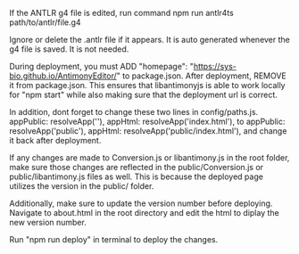 If the ANTLR g4 file is edited, run command
npm run antlr4ts path/to/antlr/file.g4

Ignore or delete the .antlr file if it appears. It is auto generated whenever the g4 file is saved. It is not needed.

During deployment, you must ADD
"homepage": "https://sys-bio.github.io/AntimonyEditor/"
to package.json. After deployment, REMOVE it from package.json.
This ensures that libantimonyjs is able to work locally for "npm start"
while also making sure that the deployment url is correct.

In addition, dont forget to change these two lines in config/paths.js.
  appPublic: resolveApp(''),
  appHtml: resolveApp('index.html'),
to 
  appPublic: resolveApp('public'),
  appHtml: resolveApp('public/index.html'),
and change it back after deployment.

If any changes are made to Conversion.js or libantimony.js in the root folder, make sure those changes are reflected in the public/Conversion.js or public/libantimony.js files as well. This is because the deployed page utilizes the version in the public/ folder. 

Additionally, make sure to update the version number before deploying. Navigate to about.html in the root directory and edit the html to diplay the new version number.

Run "npm run deploy" in terminal to deploy the changes.
